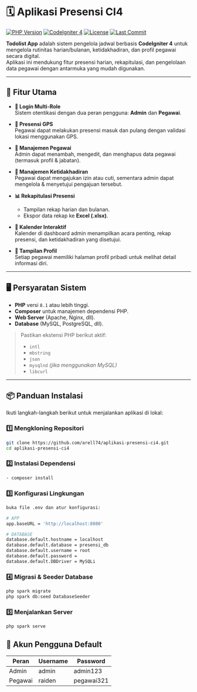 # 🗓️ Aplikasi Presensi CI4

[![PHP Version](https://img.shields.io/badge/PHP-%5E8.1-blue?logo=php)](https://www.php.net/) [![CodeIgniter 4](https://img.shields.io/badge/CodeIgniter-4-red?logo=codeigniter)](https://codeigniter.com/) [![License](https://img.shields.io/github/license/arell74/aplikasi-presensi-ci4)](LICENSE) [![Last Commit](https://img.shields.io/github/last-commit/arell74/aplikasi-presensi-ci4)](https://github.com/arell74/aplikasi-presensi-ci4/commits/master)

**Todolist App** adalah sistem pengelola jadwal berbasis **CodeIgniter 4** untuk mengelola rutinitas harian/bulanan, ketidakhadiran, dan profil pegawai secara digital.  
Aplikasi ini mendukung fitur presensi harian, rekapitulasi, dan pengelolaan data pegawai dengan antarmuka yang mudah digunakan.

---

## 🚀 Fitur Utama

- **🔑 Login Multi-Role**  
  Sistem otentikasi dengan dua peran pengguna: **Admin** dan **Pegawai**.

- **📍 Presensi GPS**  
  Pegawai dapat melakukan presensi masuk dan pulang dengan validasi lokasi menggunakan GPS.

- **👤 Manajemen Pegawai**  
  Admin dapat menambah, mengedit, dan menghapus data pegawai (termasuk profil & jabatan).

- **📝 Manajemen Ketidakhadiran**  
  Pegawai dapat mengajukan izin atau cuti, sementara admin dapat mengelola & menyetujui pengajuan tersebut.

- **📊 Rekapitulasi Presensi**  
  - Tampilan rekap harian dan bulanan.  
  - Ekspor data rekap ke **Excel (.xlsx)**.

- **📅 Kalender Interaktif**  
  Kalender di dashboard admin menampilkan acara penting, rekap presensi, dan ketidakhadiran yang disetujui.

- **📂 Tampilan Profil**  
  Setiap pegawai memiliki halaman profil pribadi untuk melihat detail informasi diri.

---

## 🖥 Persyaratan Sistem

- **PHP** versi `8.1` atau lebih tinggi.
- **Composer** untuk manajemen dependensi PHP.
- **Web Server** (Apache, Nginx, dll).
- **Database** (MySQL, PostgreSQL, dll).

> Pastikan ekstensi PHP berikut aktif:
> - `intl`
> - `mbstring`
> - `json`
> - `mysqlnd` *(jika menggunakan MySQL)*
> - `libcurl`

---

## 📦 Panduan Instalasi

Ikuti langkah-langkah berikut untuk menjalankan aplikasi di lokal:

### 1️⃣ Mengkloning Repositori
```bash
git clone https://github.com/arell74/aplikasi-presensi-ci4.git
cd aplikasi-presensi-ci4
```
### 2️⃣ Instalasi Dependensi
```bash
- composer install
```

### 3️⃣ Konfigurasi Lingkungan
```bash
buka file .env dan atur konfigurasi:

# APP
app.baseURL = 'http://localhost:8080'

# DATABASE
database.default.hostname = localhost
database.default.database = presensi_db
database.default.username = root
database.default.password =
database.default.DBDriver = MySQLi
```
### 4️⃣ Migrasi & Seeder Database
```bash
php spark migrate
php spark db:seed DatabaseSeeder
```

### 5️⃣ Menjalankan Server
```bash
php spark serve
```

## 👤 Akun Pengguna Default
| Peran   | Username | Password |
| ------- | -------- | -------- |
| Admin   | admin    | admin123 |
| Pegawai | raiden     | pegawai321 |

